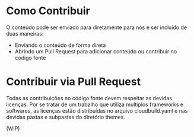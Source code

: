 # Como Contribuir

O conteúdo pode ser enviado para diretamente para nós e ser incluído de duas maneiras:
- Enviando o conteúdo de forma direta
- Abrindo um Pull Request para adicionar conteúdo ou contribuir no código fonte

# Contribuir via Pull Request

Todas as contribuições no código fonte devem respeitar as devidas licenças. Por se tratar de um trabalho que utiliza multiplos frameworks e softwares, as licenças estão distribuídas no arquivo cloudbuild.yaml e nas devidas pastas e subpastas do diretório themes.

(WIP)

